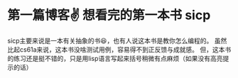 # 第一篇博客✌️ 想看完的第一本书 sicp
sicp主要来说是一本有关抽象的书😆，也有人说这本书是教你怎么编程的。
虽然比起cs61a来说，这本书没啥测试用例，容易得不到正反馈与成就感。
但，这本书的练习还是挺不错的，只是用lisp语言写起来括号稍微有点麻烦（如果没有高亮提示的话）
